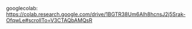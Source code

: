 googlecolab: https://colab.research.google.com/drive/1BGTR38Um6Alh8hcnsJ2j5Srak-OfqwLe#scrollTo=V3CTAQbAMQsR
